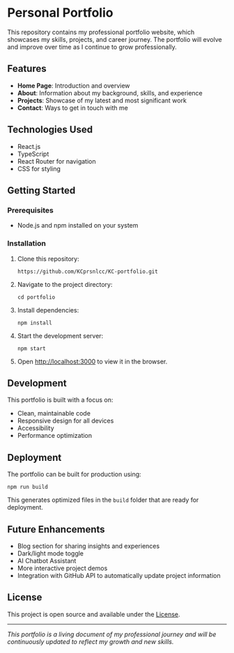 # Personal Portfolio

This repository contains my professional portfolio website, which showcases my skills, projects, and career journey. The portfolio will evolve and improve over time as I continue to grow professionally.

## Features

- **Home Page**: Introduction and overview
- **About**: Information about my background, skills, and experience
- **Projects**: Showcase of my latest and most significant work
- **Contact**: Ways to get in touch with me

## Technologies Used

- React.js
- TypeScript
- React Router for navigation
- CSS for styling

## Getting Started

### Prerequisites

- Node.js and npm installed on your system

### Installation

1. Clone this repository:
   ```
   https://github.com/KCprsnlcc/KC-portfolio.git
   ```

2. Navigate to the project directory:
   ```
   cd portfolio
   ```

3. Install dependencies:
   ```
   npm install
   ```

4. Start the development server:
   ```
   npm start
   ```

5. Open [http://localhost:3000](http://localhost:3000) to view it in the browser.

## Development

This portfolio is built with a focus on:
- Clean, maintainable code
- Responsive design for all devices
- Accessibility
- Performance optimization

## Deployment

The portfolio can be built for production using:
```
npm run build
```

This generates optimized files in the `build` folder that are ready for deployment.

## Future Enhancements

- Blog section for sharing insights and experiences
- Dark/light mode toggle
- AI Chatbot Assistant 
- More interactive project demos
- Integration with GitHub API to automatically update project information

## License

This project is open source and available under the [License](LICENSE.md).

---

*This portfolio is a living document of my professional journey and will be continuously updated to reflect my growth and new skills.*
